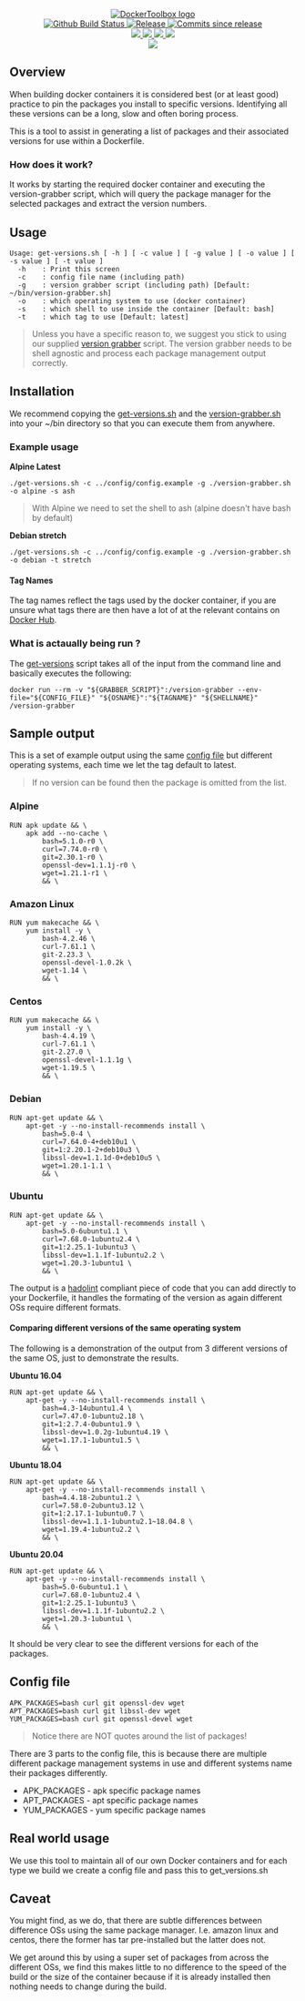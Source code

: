 <p align="center">
    <a href="https://github.com/DockerToolbox/">
        <img src="https://cdn.wolfsoftware.com/assets/images/github/organisations/dockertoolbox/black-and-white-circle-256.png" alt="DockerToolbox logo" />
    </a>
    <br />
    <a href="https://github.com/DockerToolbox/version-helper/actions/workflows/pipeline.yml">
        <img src="https://img.shields.io/github/workflow/status/DockerToolbox/version-helper/pipeline/master?style=for-the-badge" alt="Github Build Status">
    </a>
    <a href="https://github.com/DockerToolbox/version-helper/releases/latest">
        <img src="https://img.shields.io/github/v/release/DockerToolbox/version-helper?color=blue&label=Latest%20Release&style=for-the-badge" alt="Release">
    </a>
    <a href="https://github.com/DockerToolbox/version-helper/releases/latest">
        <img src="https://img.shields.io/github/commits-since/DockerToolbox/version-helper/latest.svg?color=blue&style=for-the-badge" alt="Commits since release">
    </a>
    <br />
    <a href=".github/CODE_OF_CONDUCT.md">
        <img src="https://img.shields.io/badge/Code%20of%20Conduct-blue?style=for-the-badge" />
    </a>
    <a href=".github/CONTRIBUTING.md">
        <img src="https://img.shields.io/badge/Contributing-blue?style=for-the-badge" />
    </a>
    <a href=".github/SECURITY.md">
        <img src="https://img.shields.io/badge/Report%20Security%20Concern-blue?style=for-the-badge" />
    </a>
    <a href="https://github.com/DockerToolbox/version-helper/issues">
        <img src="https://img.shields.io/badge/Get%20Support-blue?style=for-the-badge" />
    </a>
    <br />
    <a href="https://wolfsoftware.com/">
        <img src="https://img.shields.io/badge/Created%20by%20Wolf%20Software-blue?style=for-the-badge" />
    </a>
</p>

## Overview

When building docker containers it is considered best (or at least good) practice to pin the packages you install to specific versions. Identifying all these versions can be a long, slow and often boring process.

This is a tool to assist in generating a list of packages and their associated versions for use within a Dockerfile.

### How does it work?

It works by starting the required docker container and executing the version-grabber script, which will query the package manager for the selected packages and extract the version numbers.

## Usage

```shell
Usage: get-versions.sh [ -h ] [ -c value ] [ -g value ] [ -o value ] [ -s value ] [ -t value ]
  -h    : Print this screen
  -c    : config file name (including path)
  -g    : version grabber script (including path) [Default: ~/bin/version-grabber.sh]
  -o    : which operating system to use (docker container)
  -s    : which shell to use inside the container [Default: bash]
  -t    : which tag to use [Default: latest]
```

> Unless you have a specific reason to, we suggest you stick to using our supplied [version grabber](src/version-grabber.sh) script. The version grabber needs to be shell agnostic and process each package management output correctly.

## Installation

We recommend copying the [get-versions.sh](src/get-versions.sh) and the [version-grabber.sh](src/version-grabber.sh) into your ~/bin directory so that you can execute them from anywhere.

### Example usage

**Alpine Latest**

```shell
./get-versions.sh -c ../config/config.example -g ./version-grabber.sh -o alpine -s ash
```

> With Alpine we need to set the shell to ash (alpine doesn't have bash by default)

**Debian stretch**

```shell
./get-versions.sh -c ../config/config.example -g ./version-grabber.sh -o debian -t stretch
```

#### Tag Names

The tag names reflect the tags used by the docker container, if you are unsure what tags there are then have a lot of at the relevant contains on [Docker Hub](https://hub.docker.com/).

### What is actaually being run ?

The [get-versions](src/get-versions.sh) script takes all of the input from the command line and basically executes the following:

```shell
docker run --rm -v "${GRABBER_SCRIPT}":/version-grabber --env-file="${CONFIG_FILE}" "${OSNAME}":"${TAGNAME}" "${SHELLNAME}" /version-grabber
```

## Sample output

This is a set of example output using the same [config file](config/config.example) but different operating systems, each time we let the tag default to latest.

> If no version can be found then the package is omitted from the list.

### Alpine

```shell
RUN apk update && \ 
	apk add --no-cache \ 
		bash=5.1.0-r0 \ 
		curl=7.74.0-r0 \ 
		git=2.30.1-r0 \ 
		openssl-dev=1.1.1j-r0 \ 
		wget=1.21.1-r1 \
		&& \
```


### Amazon Linux

```shell
RUN yum makecache && \ 
	yum install -y \ 
		bash-4.2.46 \ 
		curl-7.61.1 \ 
		git-2.23.3 \ 
		openssl-devel-1.0.2k \ 
		wget-1.14 \
		&& \
```

### Centos

```shell
RUN yum makecache && \ 
	yum install -y \ 
		bash-4.4.19 \ 
		curl-7.61.1 \ 
		git-2.27.0 \ 
		openssl-devel-1.1.1g \ 
		wget-1.19.5 \
		&& \
```

### Debian

```shell
RUN apt-get update && \ 
	apt-get -y --no-install-recommends install \ 
		bash=5.0-4 \ 
		curl=7.64.0-4+deb10u1 \ 
		git=1:2.20.1-2+deb10u3 \ 
		libssl-dev=1.1.1d-0+deb10u5 \ 
		wget=1.20.1-1.1 \
		&& \
```

### Ubuntu

```shell
RUN apt-get update && \ 
	apt-get -y --no-install-recommends install \ 
		bash=5.0-6ubuntu1.1 \ 
		curl=7.68.0-1ubuntu2.4 \ 
		git=1:2.25.1-1ubuntu3 \ 
		libssl-dev=1.1.1f-1ubuntu2.2 \ 
		wget=1.20.3-1ubuntu1 \
		&& \
```

The output is a [hadolint](https://github.com/CICDToolbox/hadolint) compliant piece of code that you can add directly to your Dockerfile, it handles the formating of the version as again different OSs require different formats.

#### Comparing different versions of the same operating system

The following is a demonstration of the output from 3 different versions of the same OS, just to demonstrate the results.

**Ubuntu 16.04**

```shell
RUN apt-get update && \ 
	apt-get -y --no-install-recommends install \ 
		bash=4.3-14ubuntu1.4 \ 
		curl=7.47.0-1ubuntu2.18 \ 
		git=1:2.7.4-0ubuntu1.9 \ 
		libssl-dev=1.0.2g-1ubuntu4.19 \ 
		wget=1.17.1-1ubuntu1.5 \
		&& \
```

**Ubuntu 18.04**

```shell
RUN apt-get update && \ 
	apt-get -y --no-install-recommends install \ 
		bash=4.4.18-2ubuntu1.2 \ 
		curl=7.58.0-2ubuntu3.12 \ 
		git=1:2.17.1-1ubuntu0.7 \ 
		libssl-dev=1.1.1-1ubuntu2.1~18.04.8 \ 
		wget=1.19.4-1ubuntu2.2 \
		&& \
```

**Ubuntu 20.04**

```shell
RUN apt-get update && \ 
	apt-get -y --no-install-recommends install \ 
		bash=5.0-6ubuntu1.1 \ 
		curl=7.68.0-1ubuntu2.4 \ 
		git=1:2.25.1-1ubuntu3 \ 
		libssl-dev=1.1.1f-1ubuntu2.2 \ 
		wget=1.20.3-1ubuntu1 \
		&& \
```

It should be very clear to see the different versions for each of the packages.

## Config file

```
APK_PACKAGES=bash curl git openssl-dev wget
APT_PACKAGES=bash curl git libssl-dev wget
YUM_PACKAGES=bash curl git openssl-devel wget
```

> Notice there are NOT quotes around the list of packages!

There are 3 parts to the config file, this is because there are multiple different package management systems in use and different systems name their packages differently.

* APK_PACKAGES - apk specific package names
* APT_PACKAGES - apt specific package names
* YUM_PACKAGES - yum specific package names

## Real world usage

We use this tool to maintain all of our own Docker containers and for each type we build we create a config file and pass this to get_versions.sh

## Caveat

You might find, as we do, that there are subtle differences between difference OSs using the same package manager. I.e. amazon linux and centos, there the former has tar pre-installed but the latter does not.

We get around this by using a super set of packages from across the different OSs, we find this makes little to no difference to the speed of the build or the size of the container because if it is already installed then nothing needs to change during the build.
